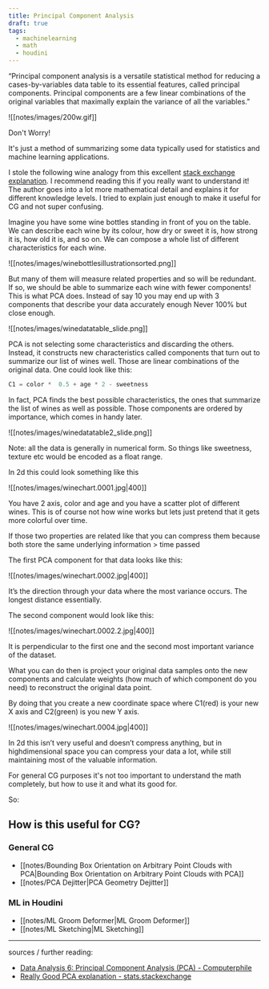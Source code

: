 ```yaml
---
title: Principal Component Analysis
draft: true
tags:
  - machinelearning
  - math
  - houdini
---
```

“Principal component analysis is a versatile statistical method for reducing a cases-by-variables data table to its essential features, called principal components. Principal components are a few linear combinations of the original variables that maximally explain the variance of all the variables.”

![[notes/images/200w.gif]]

Don't Worry!

It's just a method of summarizing some data typically used for statistics and machine learning applications.

I stole the following wine analogy from this excellent [stack exchange explanation](https://stats.stackexchange.com/questions/2691/making-sense-of-principal-component-analysis-eigenvectors-eigenvalues/140579#140579). I recommend reading this if you really want to understand it! The author goes into a lot more mathematical detail and explains it for different knowledge levels. I tried to explain just enough to make it useful for CG and not super confusing.

Imagine you have some wine bottles standing in front of you on the table. We can describe each wine by its colour, how dry or sweet it is, how strong it is, how old it is, and so on. We can compose a whole list of different characteristics for each wine.

![[notes/images/winebottlesillustrationsorted.png]]

But many of them will measure related properties and so will be redundant. If so, we should be able to summarize each wine with fewer components! This is what PCA does.
Instead of say 10 you may end up with 3 components that describe your data accurately enough
Never 100% but close enough.

![[notes/images/winedatatable_slide.png]]

PCA is not selecting some characteristics and discarding the others. Instead, it constructs new characteristics called components that turn out to summarize our list of wines well. Those are linear combinations of the original data. One could look like this:

```C
C1 = color *  0.5 + age * 2 - sweetness
```

In fact, PCA finds the best possible characteristics, the ones that summarize the list of wines as well as possible. Those components are ordered by importance, which comes in handy later.

![[notes/images/winedatatable2_slide.png]]

Note: all the data is generally in numerical form. So things like sweetness, texture etc would be encoded as a float range.

In 2d this could look something like this 

![[notes/images/winechart.0001.jpg|400]]

You have 2 axis, color and age and you have a scatter plot of different wines. This is of course not how wine works but lets just pretend that it gets more colorful over time.

If those two properties are related like that you can compress them because both store the same underlying information > time passed

The first PCA component for that data looks like this:

![[notes/images/winechart.0002.jpg|400]]

It’s the direction through your data where the most variance occurs. The longest distance essentially.

The second component would look like this:

![[notes/images/winechart.0002.2.jpg|400]]

It is perpendicular to the first one and the second most important variance of the dataset.

What you can do then is project your original data samples onto the new components and calculate weights (how much of which component do you need) to reconstruct the original data point. 

By doing that you create a new coordinate space where C1(red) is your new X axis and C2(green) is you new Y axis.

![[notes/images/winechart.0004.jpg|400]]

In 2d this isn’t very useful and doesn’t compress anything, but in highdimensional space you can compress your data a lot, while still maintaining most of the valuable information.

For general CG purposes it's not too important to understand the math completely, but how to use it and what its good for.

So:
## How is this useful for CG?

### General CG
- [[notes/Bounding Box Orientation on Arbitrary Point Clouds with PCA|Bounding Box Orientation on Arbitrary Point Clouds with PCA]]
- [[notes/PCA Dejitter|PCA Geometry Dejitter]]
### ML in Houdini
- [[notes/ML Groom Deformer|ML Groom Deformer]]
- [[notes/ML Sketching|ML Sketching]]

---

sources / further reading:
- [Data Analysis 6: Principal Component Analysis (PCA) - Computerphile](https://www.youtube.com/watch?v=TJdH6rPA-TI)
- [Really Good PCA explanation - stats.stackexchange](https://stats.stackexchange.com/questions/2691/making-sense-of-principal-component-analysis-eigenvectors-eigenvalues/140579#140579)

